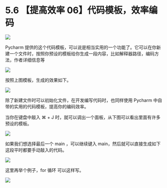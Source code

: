 # 5.6 【提高效率 06】代码模板，效率编码

![](http://image.iswbm.com/20200804124133.png)

Pycharm 提供的这个代码模板，可以说是相当实用的一个功能了。它可以在你新建一个文件时，按照你预设的模板给你生成一段内容，比如解释器路径，编码方法，作者详细信息等

![](http://image.iswbm.com/20190323225704.png)

按照上图模板，生成的效果如下。

![](http://image.iswbm.com/20190323225631.png)

除了新建文件时可以初始化文件，在开发编写代码时，也同样使用 Pycharm 中自带的实用的代码模板，提高你的编码效率。

当你在键盘中敲入 ⌘ + J 时，就可以调出一个面板，从下图可以看出里面有许多预设的模板。

![](http://image.iswbm.com/20190323232017.png)

如果我们想选择最后一个 main ，可以继续键入 main，然后就可以直接生成如下这段平时都要手动敲入的代码。

![](https://i.loli.net/2019/03/23/5c965275bf0d7.gif)

这里再举个例子，for 循环 可以这样写。

![](https://i.loli.net/2019/03/23/5c9653e1b757a.gif)



